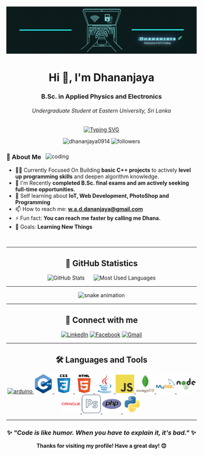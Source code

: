 <h1 align="center">
 <img src="./Profile.jpg"/>
</h1>

<h1 align="center">Hi 👋, I'm Dhananjaya</h1>

<h3 align="center">B.Sc. in Applied Physics and Electronics</h3>
<h6 align="center">Undergraduate Student at Eastern University, Sri Lanka</h6>

<div align="center">
  
[![Typing SVG](https://readme-typing-svg.herokuapp.com?font=Fira+Code&pause=1000&color=0E75B6&center=true&vCenter=true&width=435&lines=B.Sc.+in+Applied+Physics;and+Electronics;IoT+Developer;Fast+Learning+Ability;Full+Stack+Developer;Always+learning+new+things)](https://git.io/typing-svg)

</div>

<p align="center"> 
  <img src="https://komarev.com/ghpvc/?username=dhananjaya0914&label=Profile%20views&color=0e75b6&style=for-the-badge" alt="dhananjaya0914" /> 
  <img src="https://img.shields.io/github/followers/dhananjaya0914?label=Followers&style=for-the-badge&color=blue" alt="followers" />
</p>

<div align="Left">
  <img align="right" alt="coding" width="400" src="https://cdn.dribbble.com/users/1162077/screenshots/3848914/programmer.gif">
  
  ### 🚀 About Me
  
  - 👨‍🎓 Currently Focused On Building **basic C++ projects** to actively **level up programming skills** and deepen algorithm knowledge.
  - 🔭 I'm Recently **completed B.Sc. final exams and am actively seeking full-time opportunities.** 
  - 💬 Self learning about **IoT, Web Development, PhotoShop and Programming**
  - 📫 How to reach me: **w.a.d.dananjaya@gmail.com**
  - ⚡ Fun fact: **You can reach me faster by calling me Dhana.**
  - 🎯 Goals: **Learning New Things**
  
</div>

<br clear="both" />


---

<h2 align="center">🌟 GitHub Statistics</h2>

<div align="center">
  <img src="https://github-readme-stats.vercel.app/api?username=dhananjaya0914&show_icons=true&theme=radical&hide_border=false&count_private=true" alt="GitHub Stats" />
  &nbsp;&nbsp;&nbsp;&nbsp;
  <img src="https://github-readme-stats.vercel.app/api/top-langs/?username=dhananjaya0914&layout=compact&theme=radical&hide_border=false" alt="Most Used Languages" />
</div>

---

<p>
<!-- Snake Game Repo -->
<div align="center">
  <img src="https://profile-readme-generator.com/assets/snake.svg" alt="snake animation" />
</div> 
</p>

---

<h2 align="center">🤝 Connect with me</h2>

<div align="center">
  
[![LinkedIn](https://img.shields.io/badge/LinkedIn-%230077B5.svg?logo=linkedin&logoColor=white&style=for-the-badge)](https://linkedin.com/in/dhananjaya-weerakonda-arachchi)
[![Facebook](https://img.shields.io/badge/Facebook-%231877F2.svg?logo=Facebook&logoColor=white&style=for-the-badge)](https://fb.com/dhananjaya-weerakonda-arachchi)
[![Gmail](https://img.shields.io/badge/Gmail-D14836?style=for-the-badge&logo=gmail&logoColor=white)](mailto:w.a.d.dananjaya@gmail.com)

</div>

---

<h2 align="center">🛠️ Languages and Tools</h2>

<div align="center">
  
<a href="https://www.arduino.cc/" target="_blank" rel="noreferrer"> 
<img src="https://cdn.worldvectorlogo.com/logos/arduino-1.svg" alt="arduino" width="50" height="50"/> 
</a> 
<a href="https://www.w3schools.com/cpp/" target="_blank" rel="noreferrer"> 
<img src="https://raw.githubusercontent.com/devicons/devicon/master/icons/cplusplus/cplusplus-original.svg" alt="cplusplus" width="50" height="50"/> 
</a> 
<a href="https://www.w3schools.com/css/" target="_blank" rel="noreferrer"> 
<img src="https://raw.githubusercontent.com/devicons/devicon/master/icons/css3/css3-original-wordmark.svg" alt="css3" width="50" height="50"/> 
</a> 
<a href="https://www.w3.org/html/" target="_blank" rel="noreferrer"> 
<img src="https://raw.githubusercontent.com/devicons/devicon/master/icons/html5/html5-original-wordmark.svg" alt="html5" width="50" height="50"/> 
</a> 
<a href="https://www.java.com" target="_blank" rel="noreferrer"> 
<img src="https://raw.githubusercontent.com/devicons/devicon/master/icons/java/java-original.svg" alt="java" width="50" height="50"/> 
</a> 
<a href="https://developer.mozilla.org/en-US/docs/Web/JavaScript" target="_blank" rel="noreferrer"> 
<img src="https://raw.githubusercontent.com/devicons/devicon/master/icons/javascript/javascript-original.svg" alt="javascript" width="50" height="50"/> 
</a> 
<a href="https://www.mongodb.com/" target="_blank" rel="noreferrer"> 
<img src="https://raw.githubusercontent.com/devicons/devicon/master/icons/mongodb/mongodb-original-wordmark.svg" alt="mongodb" width="50" height="50"/> 
</a> 
<a href="https://www.mysql.com/" target="_blank" rel="noreferrer"> 
<img src="https://raw.githubusercontent.com/devicons/devicon/master/icons/mysql/mysql-original-wordmark.svg" alt="mysql" width="50" height="50"/> 
</a> 
<a href="https://nodejs.org" target="_blank" rel="noreferrer"> 
<img src="https://raw.githubusercontent.com/devicons/devicon/master/icons/nodejs/nodejs-original-wordmark.svg" alt="nodejs" width="50" height="50"/> 
</a> 
<a href="https://www.oracle.com/" target="_blank" rel="noreferrer"> 
<img src="https://raw.githubusercontent.com/devicons/devicon/master/icons/oracle/oracle-original.svg" alt="oracle" width="50" height="50"/> 
</a> 
<a href="https://www.photoshop.com/en" target="_blank" rel="noreferrer"> 
<img src="https://raw.githubusercontent.com/devicons/devicon/master/icons/photoshop/photoshop-line.svg" alt="photoshop" width="50" height="50"/> 
</a> 
<a href="https://www.php.net" target="_blank" rel="noreferrer"> 
<img src="https://raw.githubusercontent.com/devicons/devicon/master/icons/php/php-original.svg" alt="php" width="50" height="50"/> 
</a> 
<a href="https://www.python.org" target="_blank" rel="noreferrer"> 
<img src="https://raw.githubusercontent.com/devicons/devicon/master/icons/python/python-original.svg" alt="python" width="50" height="50"/> 
</a> 

</div>

---

<div align="center">
  
### ✨ *"Code is like humor. When you have to explain it, it's bad."* ✨

**Thanks for visiting my profile! Have a great day! 😊**

</div>
